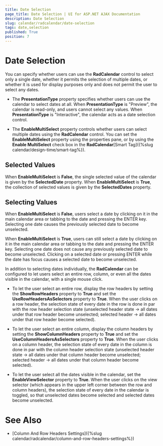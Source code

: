 ```yaml
---
title: Date Selection
page_title: Date Selection | UI for ASP.NET AJAX Documentation
description: Date Selection
slug: calendar/radcalendar/date-selection
tags: date,selection
published: True
position: 7
---
```


# Date Selection



You can specify whether users can use the __RadCalendar__ control to select only a single date, whether it permits the selection of multiple dates, or whether it is used for display purposes only and does not permit the user to select any dates.

* The __PresentationType__ property specifies whether users can use the calendar to select dates at all. When __PresentationType__ is "Preview", the calendar is read-only, and users cannot select any values. When __PresentationType__ is "Interactive", the calendar acts as a date selection control.

* The __EnableMultiSelect__ property controls whether users can select multiple dates using the __RadCalendar__ control. You can set the __EnableMultiSelect__ property using the properties pane, or by using the __Enable MultiSelect__ check box in the __RadCalendar__[Smart Tag]({%slug calendar/design-time/smart-tag%}).

## Selected Values

When __EnableMultiSelect__ is __False__, the single selected value of the calendar is given by the __SelectedDate__ property. When __EnableMultiSelect__ is __True__, the collection of selected values is given by the __SelectedDates__ property.

## Selecting Values

When __EnableMultiSelect__ is __False__, users select a date by clicking on it in the main calendar area or tabbing to the date and pressing the ENTER key. Selecting one date causes the previously selected date to become unselected.

When __EnableMultiSelect__ is __True__, users can still select a date by clicking on it in the main calendar area or tabbing to the date and pressing the ENTER key. Selecting one date does not cause any previously selected date to become unselected. Clicking on a selected date or pressing ENTER while the date has focus causes a selected date to become unselected.

In addition to selecting dates individually, the __RadCalendar__ can be configured to let users select an entire row, column, or even all the dates visible in the calendar, with a single mouse click.

* To let the user select an entire row, display the row headers by setting the __ShowRowHeaders__ property to __True__ and set the __UseRowHeadersAsSelectors__ property to __True__. When the user clicks on a row header, the selection state of every date in the row is done in par with the row header selection state (unselected header state -> all dates under that row header become unselected; selected header -> all dates under that row header become selected).

* To let the user select an entire column, display the column headers by setting the __ShowColumnHeaders__ property to __True__ and set the __UseColumnHeadersAsSelectors__ property to __True__. When the user clicks on a column header, the selection state of every date in the column is done in par with the column header selection state (unselected header state -> all dates under that column header become unselected; selected header -> all dates under that column header become selected).

* To let the user select all the dates visible in the calendar, set the __EnableViewSelector__ property to __True__. When the user clicks on the view selector (which appears in the upper left corner between the row and column headers), the selection state of every date in the calendar is toggled, so that unselected dates become selected and selected dates become unselected.

# See Also

 * [Column And Row Headers Settings]({%slug calendar/radcalendar/column-and-row-headers-settings%})
